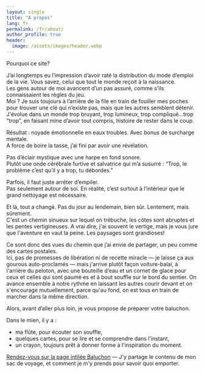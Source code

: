 ```yaml
---
layout: single
title: "A propos"
lang: fr
permalink: /fr/about/
author_profile: true
header:
  image: /assets/images/header.webp
---
```


Pourquoi ce site?

J’ai longtemps eu l’impression d’avoir raté la distribution du mode d’emploi de la vie. Vous savez, celui que tout le monde reçoit à la naissance.<br />
Les gens autour de moi avancent d’un pas assuré, comme s’ils connaissaient les règles du jeu. <br /> 
Moi ? Je suis toujours à l’arrière de la file en train de fouiller mes poches pour trouver une clé qui n’existe pas, mais que les autres semblent détenir. J'évolue dans un monde trop bruyant, trop lumineux, trop compliqué…trop “trop”, en faisant mine d’avoir tout compris, histoire de rester dans le coup.

Résultat : noyade émotionnelle en eaux troubles. Avec bonus de surcharge mentale.<br />
A force de boire la tasse, j’ai fini par avoir une révélation.

Pas d’éclair mystique avec une harpe en fond sonore.<br />
Plutôt une onde cérébrale furtive et salvatrice qui m’a susurré : “Trop, le problème c’est qu’il y a trop, tu débordes.”

Parfois, il faut juste arrêter d’empiler.<br />
Pas seulement autour de soi. En réalité, c’est surtout à l’intérieur que le grand nettoyage est nécessaire.

Et là, tout a changé. 
Pas du jour au lendemain, bien sûr. Lentement, mais sûrement.<br />
C'est un chemin sinueux sur lequel on trébuche, les côtes sont abruptes et les pentes vertigineuses. A vrai dire, j'ai souvent le vertige, mais je vous jure que l'aventure en vaut la peine. Les paysages sont grandioses!

Ce sont donc des vues du chemin que j’ai envie de partager, un peu comme des cartes postales.<br />
Ici, pas de promesses de libération ni de recette miracle — je laisse ça aux gourous auto-proclamés — mais j'arrive plutôt façon voiture-balai, à l'arrière du peloton, avec une bouteille d’eau et un cornet de glace pour ceux et celles qui sont paumé·es et à bout souffle sur le bord du sentier. On avance ensemble à notre rythme en laissant les autres courir devant et on s'encourage mutuellement, parce qu'au fond, on est tous en train de marcher dans la même direction.

Alors, avant d’aller plus loin, je vous propose de préparer votre baluchon.

Dans le mien, il y a :
- ma flûte, pour écouter son souffle,
- quelques cartes, pour se lire et se comprendre dans l’instant,
- un crayon, toujours prêt à donner forme à l'inspiration du moment.

[Rendez-vous sur la page intilée Baluchon](/fr/baluchon/) — J'y partage le contenu de mon sac de voyage, et comment je m'y prends pour savoir quoi emporter.

